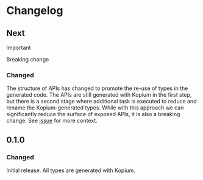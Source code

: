 # Changelog

## Next

>[!IMPORTANT] 
Breaking change

### Changed
The structure of APIs has changed to promote the re-use of types in the generated code. The APIs are still generated with Kopium in the first step, but there is a second stage where additional task is executed to reduce and rename the Kopium-generated types.
While with this approach we can significantly reduce the surface of exposed APIs, it is also a breaking change.
See [issue](https://github.com/kube-rs/gateway-api-rs/issues/38) for more context.

## 0.1.0

### Changed
Initial release. All types are generated with Kopium.
